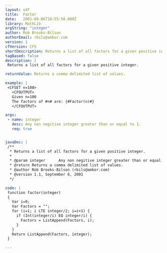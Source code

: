 ```yaml
---
layout: udf
title:  Factor
date:   2001-09-06T18:55:58.000Z
library: MathLib
argString: "integer"
author: Rob Brooks-Bilson
authorEmail: rbils@amkor.com
version: 1
cfVersion: CF5
shortDescription: Returns a list of all factors for a given positive integer.
tagBased: false
description: |
 Returns a list of all factors for a given positive integer.

returnValue: Returns a comma delimited list of values.

example: |
 <CFSET n=100>
   <CFOUTPUT>
   Given n=100
   The factors of #n# are: {#Factor(n)#}
   </CFOUTPUT>

args:
 - name: integer
   desc: Any non negitive integer greater than or equal to 1.
   req: true


javaDoc: |
 /**
  * Returns a list of all factors for a given positive integer.
  * 
  * @param integer      Any non negitive integer greater than or equal to 1. 
  * @return Returns a comma delimited list of values. 
  * @author Rob Brooks-Bilson (rbils@amkor.com) 
  * @version 1.1, September 6, 2001 
  */

code: |
 function factor(integer)
 {
   Var i=0; 
   Var Factors = "";
   for (i=1; i LTE integer/2; i=i+1) {
     if (Int(integer/i) EQ integer/i) {
       Factors = ListAppend(Factors, i);
     }
   }
   Return ListAppend(Factors, integer);
 }

---
```


